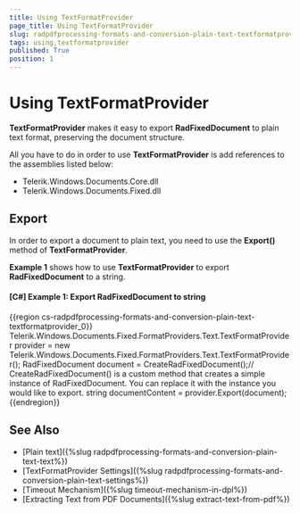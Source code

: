 ```yaml
---
title: Using TextFormatProvider
page_title: Using TextFormatProvider
slug: radpdfprocessing-formats-and-conversion-plain-text-textformatprovider
tags: using,textformatprovider
published: True
position: 1
---
```


# Using TextFormatProvider


__TextFormatProvider__ makes it easy to export __RadFixedDocument__ to plain text format, preserving the document structure.

All you have to do in order to use __TextFormatProvider__ is add references to the assemblies listed below:
      

* Telerik.Windows.Documents.Core.dll
* Telerik.Windows.Documents.Fixed.dll


## Export

In order to export a document to plain text, you need to use the __Export()__ method of __TextFormatProvider__.
        

__Example 1__ shows how to use __TextFormatProvider__ to export __RadFixedDocument__ to a string.
        

#### __[C#] Example 1: Export RadFixedDocument to string__

{{region cs-radpdfprocessing-formats-and-conversion-plain-text-textformatprovider_0}}
	Telerik.Windows.Documents.Fixed.FormatProviders.Text.TextFormatProvider provider = new Telerik.Windows.Documents.Fixed.FormatProviders.Text.TextFormatProvider();
	RadFixedDocument document = CreateRadFixedDocument();// CreateRadFixedDocument() is a custom method that creates a simple instance of RadFixedDocument. You can replace it with the instance you would like to export. 
	string documentContent = provider.Export(document);
{{endregion}}


## See Also

* [Plain text]({%slug radpdfprocessing-formats-and-conversion-plain-text-text%})
* [TextFormatProvider Settings]({%slug radpdfprocessing-formats-and-conversion-plain-text-settings%})
* [Timeout Mechanism]({%slug timeout-mechanism-in-dpl%})
* [Extracting Text from PDF Documents]({%slug extract-text-from-pdf%})
